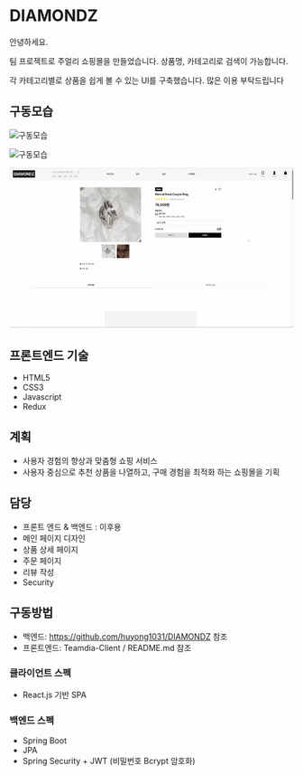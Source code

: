 # DIAMONDZ

안녕하세요.

팀 프로젝트로 주얼리 쇼핑몰을 만들었습니다. 상품명, 카테고리로 검색이 가능합니다.

각 카테고리별로 상품을 쉽게 볼 수 있는 UI를 구축했습니다. 많은 이용 부탁드립니다

## 구동모습
![구동모습](https://github.com/huyong1031/DIAMONDZ/blob/main/mainpage.gif)


![구동모습](https://github.com/huyong1031/DIAMONDZ/blob/main/productdetail.gif)


![구동모습](https://github.com/huyong1031/DIAMONDZ/blob/main/order.gif)


## 프론트엔드 기술
- HTML5
- CSS3
- Javascript
- Redux

## 계획
- 사용자 경험의 향상과 맞춤형 쇼핑 서비스
- 사용자 중심으로 추천 상품을 나열하고, 구매 경험을 최적화 하는 쇼핑몰을 기획

## 담당
- 프론트 엔드 & 백엔드 : 이후용
- 메인 페이지 디자인
- 상품 상세 페이지
- 주문 페이지
- 리뷰 작성
- Security

## 구동방법
- 백엔드: https://github.com/huyong1031/DIAMONDZ 참조
- 프론트엔드: Teamdia-Client / README.md 참조

### 클라이언트 스펙
- React.js 기반 SPA

### 백엔드 스펙
- Spring Boot
- JPA
- Spring Security + JWT (비밀번호 Bcrypt 암호화)
